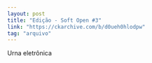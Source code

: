 ```yaml
---
layout: post
title: "Edição - Soft Open #3"
link: "https://ckarchive.com/b/d0ueh0hlodpw"
tag: "arquivo"
---
```


Urna eletrônica

